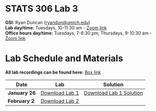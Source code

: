 # STATS 306 Lab 3

**GSI:** Ryan Duncan (ryandun@umich.edu)\
**Lab day/time:** Tuesdays, 10-11:30 am - [Zoom link](https://umich.zoom.us/j/95251950841?pwd=QnhYa2hhMjY5NFZNbjFCMFFqS1JXZz09)\
**Office hours day/time:** Tuesdays, 7-8:30 pm; Thursdays, 9-10:30 am - [Zoom link](https://umich.zoom.us/j/97444539797?pwd=ZWJ5QVFzY2k1L2JvbTBBK1NWVS9rQT09)

# Lab Schedule and Materials
**All lab recordings can be found here:** [Box link](https://umich.box.com/s/sj376okeyvvqbs4htjtp3i48dj3avnqv)

Date | Lab | Solution
--- | --- | ---
**January 26** | <a href="stats306_lab1_empty.ipynb">Download Lab 1</a> | <a href="stats306_lab1_solution.ipynb">Download Lab 1 Solution</a> 
**February 2** | <a href="stats306_lab2_empty.ipynb">Download Lab 2</a> | 
